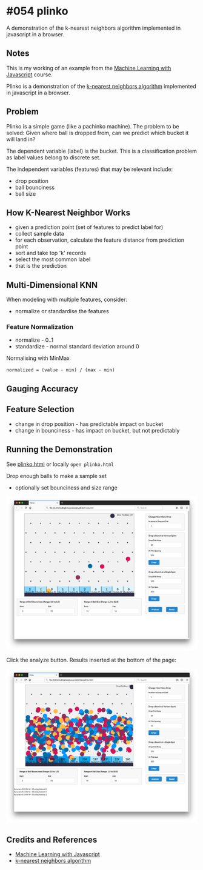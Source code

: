 # #054 plinko

A demonstration of the k-nearest neighbors algorithm implemented in javascript in a browser.

## Notes

This is my working of an example from the [Machine Learning with Javascript](https://www.udemy.com/machine-learning-with-javascript/learn/v4/overview) course.

Plinko is a demonstration of the [k-nearest neighbors algorithm](https://en.wikipedia.org/wiki/K-nearest_neighbors_algorithm)
implemented in javascript in a browser.

## Problem

Plinko is a simple game (like a pachinko machine).
The problem to be solved: Given where ball is dropped from, can we predict which bucket it will land in?

The dependent variable (label) is the bucket. This is a classification problem as label values belong to discrete set.

The independent variables (features) that may be relevant include:

* drop position
* ball bounciness
* ball size

## How K-Nearest Neighbor Works

* given a prediction point (set of features to predict label for)
* collect sample data
* for each observation, calculate the feature distance from prediction point
* sort and take top 'k' records
* select the most common label
* that is the prediction

## Multi-Dimensional KNN

When modeling with multiple features, consider:

* normalize or standardise the features

### Feature Normalization

* normalize - 0..1
* standardize - normal standard deviation around 0

Normalising with MinMax

    normalized = (value - min) / (max - min)

## Gauging Accuracy

## Feature Selection

* change in drop position - has predictable impact on bucket
* change in bounciness - has impact on bucket, but not predictably

## Running the Demonstration

See [plinko.html](./plinko.html) or locally `open plinko.html`

Drop enough balls to make a sample set

* optionally set bounciness and size range

![asset](./assets/dropping_balls.png?raw=true)

Click the analyze button. Results inserted at the bottom of the page:

![asset](./assets/analyze.png?raw=true)

## Credits and References

* [Machine Learning with Javascript](https://www.udemy.com/machine-learning-with-javascript/learn/v4/overview)
* [k-nearest neighbors algorithm](https://en.wikipedia.org/wiki/K-nearest_neighbors_algorithm)
